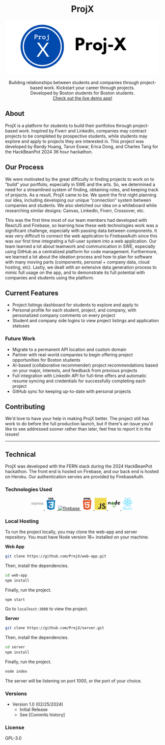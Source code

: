 <p align="center">
  <h1 align="center">ProjX</h1>

  <img src="public.png" align=”center”></img>
  
  <p align="center">
    Building relationships between students and companies through project-based work. Kickstart your career through projects.
    <br> 
    Developed by Boston students for Boston students.
    <br>
    <a href="https://projx-hbp.web.app" target="_blank">Check out the live demo app!</a>  </p>
</p>

## About

ProjX is a platform for students to build their portfolios through project-based work. Inspired by Fiverr and LinkedIn, companies may contract projects to be completed by prospective students, while students may explore and apply to projects they are interested in. This project was developed by Randy Huang, Tarun Eswar, Erica Dong, and Charles Tang for the HackBeanPot 2024 36 hour hackathon.

## Our Process 

We were motivated by the great difficulty in finding projects to work on to “build” your portfolio, especially in SWE and the arts. So, we determined a need for a streamlined system of finding, obtaining roles, and keeping track of projects. As a result, ProjX came to be. We spent the first night planning our idea, including developing our unique “connection” system between companies and students. We also sketched our idea on a whiteboard while researching similar designs: Canvas, LinkedIn, Fiverr, Crossover, etc.

This was the first time most of our team members had developed with ReactJS and Firebase, so learning how these web technologies work was a significant challenge, especially with passing data between components. It was very difficult to connect the web application to FirebaseAuth since this was our first time integrating a full-user system into a web application. Our team learned a lot about teamwork and communication in SWE, especially using GitHub as a centralized platform for code management. Furthermore, we learned a lot about the ideation process and how to plan for software with many moving parts (components, personal + company data, cloud hosting, etc). Lastly, we dealt with an extensive data generation process to mimic full usage on the app, and to demonstrate its full potential with companies and students using the platform.

## Current Features

- Project listings dashboard for students to explore and apply to
- Personal profile for each student, project, and company, with personalized company comments on every project
- Student and company side logins to view project listings and application statuses

### Future Work

- Migrate to a permanent API location and custom domain
- Partner with real-world companies to begin offering project opportunities for Boston students
- AI-based (collaborative recommender) project recommendations based on your major, interests, and feedback from previous projects 
- Full integration with LinkedIn API for full-time offers and automatic resume syncing and credentials for successfully completing each project
- GitHub sync for keeping up-to-date with personal projects

## Contributing

We'd love to have your help in making ProjX better. The project still has work to do before the full production launch, but if there's an issue you'd like to see addressed sooner rather than later, feel free to report it in the issues!

<hr>

## Technical

ProjX was developed with the FERN stack during the 2024 HackBeanPot hackathon. The front end is hosted on Firebase, and our back end is hosted on Heroku. Our authentication servies are provided by FirebaseAuth.

### Technologies Used
<div align="center">
<p align="center"> 
  <a href="https://expressjs.com" target="_blank" rel="noreferrer"> 
    <img src="https://raw.githubusercontent.com/devicons/devicon/master/icons/express/express-original-wordmark.svg" alt="express" width="40" height="40"/> 
  </a>
    <a href="https://www.w3schools.com/css/" target="_blank" rel="noreferrer"> <img src="https://raw.githubusercontent.com/devicons/devicon/master/icons/css3/css3-original-wordmark.svg" alt="css3" width="40" height="40"/> </a>  <a href="https://firebase.google.com/" target="_blank" rel="noreferrer"> <img src="https://www.vectorlogo.zone/logos/firebase/firebase-icon.svg" alt="firebase" width="40" height="40"/> </a> <a href="https://www.w3.org/html/" target="_blank" rel="noreferrer"> <img src="https://raw.githubusercontent.com/devicons/devicon/master/icons/html5/html5-original-wordmark.svg" alt="html5" width="40" height="40"/> </a>  <a href="https://developer.mozilla.org/en-US/docs/Web/JavaScript" target="_blank" rel="noreferrer"> <img src="https://raw.githubusercontent.com/devicons/devicon/master/icons/javascript/javascript-original.svg" alt="javascript" width="40" height="40"/> </a> <a href="https://nodejs.org" target="_blank" rel="noreferrer"> <img src="https://raw.githubusercontent.com/devicons/devicon/master/icons/nodejs/nodejs-original-wordmark.svg" alt="nodejs" width="40" height="40"/> </a> <a href="https://reactjs.org/" target="_blank" rel="noreferrer"> <img src="https://raw.githubusercontent.com/devicons/devicon/master/icons/react/react-original-wordmark.svg" alt="react" width="40" height="40"/> </a> </p>
</div>

### Local Hosting

To run the project locally, you may clone the web-app and server repository. You must have Node version 18+ installed on your machine.

**Web App**
```bash
git clone https://github.com/ProjX/web-app.git
```

Then, install the dependencies.

```bash
cd web-app
npm install
```

Finally, run the project.

```bash
npm start
```

Go to `localhost:3000` to view the project.

**Server**
```bash
git clone https://github.com/ProjX/server.git
```

Then, install the dependencies.

```bash
cd server
npm install
```

Finally, run the project.

```bash
node index
```

The server will be listening on port 1000, or the port of your choice.

### Versions
* Version 1.0 (02/25/2024)
    * Initial Release
    * See [Commits history]

### License

GPL-3.0
